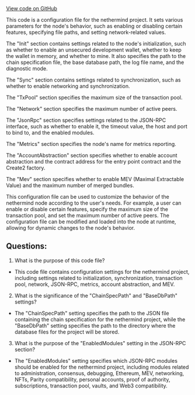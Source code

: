 [View code on GitHub](https://github.com/nethermindeth/nethermind/Nethermind.Runner/configs/spaceneth-aa.cfg)

This code is a configuration file for the nethermind project. It sets various parameters for the node's behavior, such as enabling or disabling certain features, specifying file paths, and setting network-related values.

The "Init" section contains settings related to the node's initialization, such as whether to enable an unsecured development wallet, whether to keep the wallet in memory, and whether to mine. It also specifies the path to the chain specification file, the base database path, the log file name, and the diagnostic mode.

The "Sync" section contains settings related to synchronization, such as whether to enable networking and synchronization.

The "TxPool" section specifies the maximum size of the transaction pool.

The "Network" section specifies the maximum number of active peers.

The "JsonRpc" section specifies settings related to the JSON-RPC interface, such as whether to enable it, the timeout value, the host and port to bind to, and the enabled modules.

The "Metrics" section specifies the node's name for metrics reporting.

The "AccountAbstraction" section specifies whether to enable account abstraction and the contract address for the entry point contract and the Create2 factory.

The "Mev" section specifies whether to enable MEV (Maximal Extractable Value) and the maximum number of merged bundles.

This configuration file can be used to customize the behavior of the nethermind node according to the user's needs. For example, a user can enable or disable certain features, specify the maximum size of the transaction pool, and set the maximum number of active peers. The configuration file can be modified and loaded into the node at runtime, allowing for dynamic changes to the node's behavior.
## Questions: 
 1. What is the purpose of this code file?
- This code file contains configuration settings for the nethermind project, including settings related to initialization, synchronization, transaction pool, network, JSON-RPC, metrics, account abstraction, and MEV.

2. What is the significance of the "ChainSpecPath" and "BaseDbPath" settings?
- The "ChainSpecPath" setting specifies the path to the JSON file containing the chain specification for the nethermind project, while the "BaseDbPath" setting specifies the path to the directory where the database files for the project will be stored.

3. What is the purpose of the "EnabledModules" setting in the JSON-RPC section?
- The "EnabledModules" setting specifies which JSON-RPC modules should be enabled for the nethermind project, including modules related to administration, consensus, debugging, Ethereum, MEV, networking, NFTs, Parity compatibility, personal accounts, proof of authority, subscriptions, transaction pool, vaults, and Web3 compatibility.